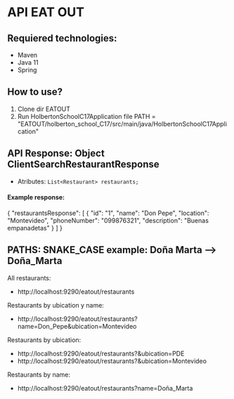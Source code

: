 # API EAT OUT

## Requiered technologies:
- Maven
- Java 11
- Spring

## How to use?
1. Clone dir EATOUT
2. Run HolbertonSchoolC17Application file PATH = "EATOUT/holberton_school_C17/src/main/java/HolbertonSchoolC17Application"

## API Response: Object ClientSearchRestaurantResponse
- Atributes: ```List<Restaurant> restaurants;```

#### Example response:
{
"restaurantsResponse": [
{
"id": "1",
"name": "Don Pepe",
"location": "Montevideo",
"phoneNumber": "099876321",
"description": "Buenas empanadetas"
}
]
}


## PATHS: SNAKE_CASE example: Doña Marta --> Doña_Marta

All restaurants:
- http://localhost:9290/eatout/restaurants

Restaurants by ubication y name:
- http://localhost:9290/eatout/restaurants?name=Don_Pepe&ubication=Montevideo

Restaurants by ubication:
- http://localhost:9290/eatout/restaurants?&ubication=PDE
- http://localhost:9290/eatout/restaurants?&ubication=Montevideo

Restaurants by name:
- http://localhost:9290/eatout/restaurants?name=Doña_Marta
